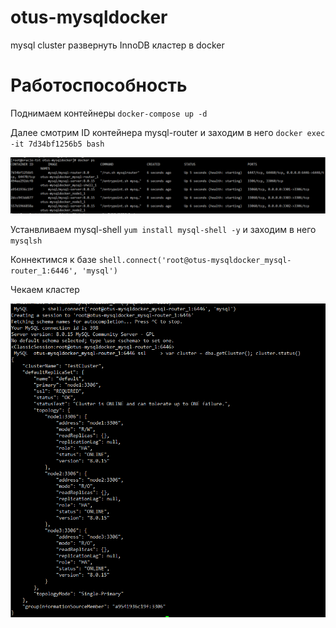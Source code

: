 # otus-mysqldocker

mysql cluster
развернуть InnoDB кластер в docker

# Работоспособность

Поднимаем контейнеры `docker-compose up -d`

Далее смотрим ID контейнера mysql-router и заходим в него `docker exec -it 7d34bf1256b5 bash`

![1](https://github.com/mariosmolov/otus-mysqldocker/blob/master/Screenshot_6.png)

Устанвливаем mysql-shell `yum install mysql-shell -y` и заходим в него `mysqlsh`

Коннектимся к базе `shell.connect('root@otus-mysqldocker_mysql-router_1:6446', 'mysql')`

Чекаем кластер

![2](https://github.com/mariosmolov/otus-mysqldocker/blob/master/Screenshot_5.png)
